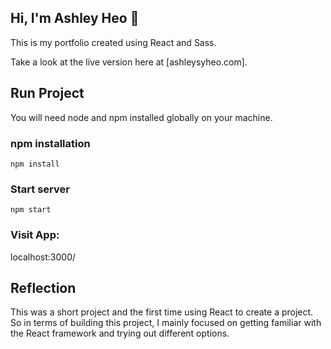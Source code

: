 ## Hi, I'm Ashley Heo  👋

This is my portfolio created using React and Sass. 

Take a look at the live version here at [ashleysyheo.com]. 

## Run Project 

You will need node and npm installed globally on your machine.

### npm installation
`npm install`

### Start server
`npm start`

### Visit App:
localhost:3000/

## Reflection 
This was a short project and the first time using React to create a project. So in terms of building this project, I mainly focused on getting familiar with the React framework and trying out different options. 
